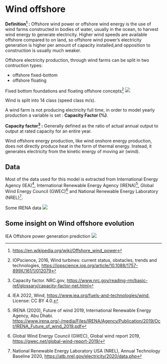 # Wind offshore

**Definition[^1] :**
Offshore wind power or offshore wind energy is the use of wind farms constructed in bodies of water, usually in the ocean, to harvest wind energy to generate electricity. Higher wind speeds are available offshore compared to on land, so offshore wind power’s electricity generation is higher per amount of capacity installed,and opposition to construction is usually much weaker.

Offshore electricity production, through wind farms can be split in two contruction types:
- offshore fixed-bottom
- offshore floating

Fixed bottom foundations and floating offshore concepts[^2]
![](Fixed-bottom-foundations-and-floating-offshore-concepts-9.png)

Wind is split into 14 class (speed class m/s).

A wind farm is not producing electricity full time, in order to model yearly production a variable is set : **Capacity Factor (%)**.

**Capacity factor[^3] :** Generally defined as the ratio of actual annual output to output at rated capacity for an entire year.

Wind offshore energy production, like wind onshore energy production, does not directly produce heat in the form of thermal energy. Instead, it generates electricity from the kinetic energy of moving air (wind).
## Data
Most of the data used for this model is extracted from International Energy Agency (IEA)[^4],
International Renewable Energy Agency (IRENA)[^5], Global Wind Energy Council (GWEC)[^6] and National Renewable Energy Laboratory (NREL)[^7].

Some IRENA data
![](irena-offshore.png)
## Some insight on Wind offshore evolution
IEA Offshore power generation prediction
![](IEA-offshore-prediction.PNG)

[^1]: https://en.wikipedia.org/wiki/Offshore_wind_power
[^2]: IOPscience, 2016,  Wind turbines: current status, obstacles, trends and technologies, https://iopscience.iop.org/article/10.1088/1757-899X/161/1/012079
[^3]: Capacity factor. NRC.gov, https://www.nrc.gov/reading-rm/basic-ref/glossary/capacity-factor-net.html
[^4]: IEA 2022, Wind, https://www.iea.org/fuels-and-technologies/wind, License: CC BY 4.0.
[^5]: IRENA (2020), Future of wind 2019, International Renewable Energy Agency, Abu Dhabi. https://www.irena.org/-/media/Files/IRENA/Agency/Publication/2019/Oct/IRENA_Future_of_wind_2019.pdf
[^6]: Global Wind Energy Council (GWEC), Global wind report 2019, https://gwec.net/global-wind-report-2019/
[^7]: National Renewable Energy Laboratory USA (NREL), Annual Technology Baseline 2020, https://atb.nrel.gov/electricity/2020/data.php
[^8]: https://www.sciencedirect.com/topics/engineering/offshore-wind-energy
[^9]: https://en.wikipedia.org/wiki/Offshore_wind_power
